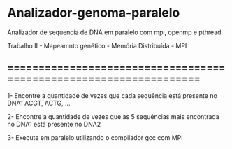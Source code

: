 # Analizador-genoma-paralelo
Analizador de sequencia de DNA em paralelo com mpi, openmp e pthread


Trabalho II - Mapeamnto genético - Memória Distribuída - MPI

==================================================================
-----------------------------

1- Encontre a quantidade de vezes que cada sequência está presente no DNA1
    ACGT, ACTG, ...  

2- Encontre a quantidade de vezes que as 5 sequências mais encontrada no DNA1 está presente no DNA2

3- Execute em paralelo utilizando o compilador gcc com MPI
